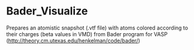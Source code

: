 # Bader_Visualize
Prepares an atomistic snapshot (.vtf file) with atoms colored according to their charges (beta values in VMD) from Bader program for VASP (http://theory.cm.utexas.edu/henkelman/code/bader/)
